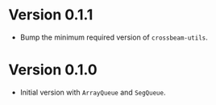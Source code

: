 # Version 0.1.1

- Bump the minimum required version of `crossbeam-utils`.

# Version 0.1.0

- Initial version with `ArrayQueue` and `SegQueue`.
